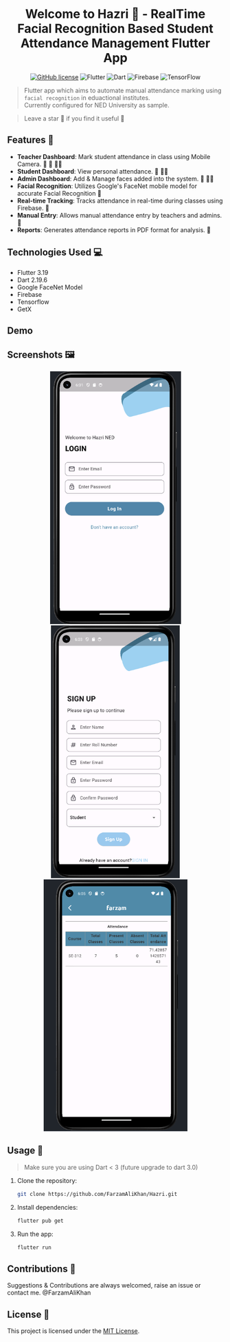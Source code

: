 <h1 align="center">Welcome to Hazri 👋 - RealTime Facial Recognition Based Student Attendance Management Flutter App </h1>
<div align="center">
   
  [![GitHub license](https://img.shields.io/github/license/FarzamAliKhan/Hazri)](https://github.com/FarzamAliKhan/Hazri/blob/main/LICENSE) 
  ![Flutter](https://img.shields.io/badge/Flutter-%2302569B.svg?style=for-the-badge&logo=Flutter&logoColor=white)
  ![Dart](https://img.shields.io/badge/dart-%230175C2.svg?style=for-the-badge&logo=dart&logoColor=white)
  ![Firebase](https://img.shields.io/badge/Firebase-039BE5?style=for-the-badge&logo=Firebase&logoColor=white)
  ![TensorFlow](https://img.shields.io/badge/TensorFlow-%23FF6F00.svg?style=for-the-badge&logo=TensorFlow&logoColor=white)

</div>

> Flutter app which aims to automate manual attendance marking using `facial recognition` in eduactional institutes. <br>
> Currently configured for NED University as sample.

> Leave a star 🌟 if you find it useful 🙂

## Features 🌠

- **Teacher Dashboard**: Mark student attendance in class using Mobile Camera. 📱 📸 🧑‍🏫
- **Student Dashboard**: View personal attendance. 📱 🧑‍🎓
- **Admin Dashboard**: Add & Manage faces added into the system. 📱 👨‍💼
- **Facial Recognition**: Utilizes Google's FaceNet mobile model for accurate Facial Recognition 🙎
- **Real-time Tracking**: Tracks attendance in real-time during classes using Firebase. 📂
- **Manual Entry**: Allows manual attendance entry by teachers and admins. 📑
- **Reports**: Generates attendance reports in PDF format for analysis. 📒

 ## Technologies Used 💻

- Flutter 3.19 
- Dart 2.19.6
- Google FaceNet Model
- Firebase
- Tensorflow
- GetX

## Demo
  
## Screenshots 🖼️
<div align= "center"> 
   
   <img src="/assets/Screenshots/Login.PNG" alt="Image Description" width="305"/> 
   <img src="/assets/Screenshots/Signup.PNG" alt="Image Description" width="300"/>
   <img src="/assets/Screenshots/student_attendance.PNG" alt="Image Description" width="335"/>
   
</div>

## Usage 🚀

> Make sure you are using Dart < 3 (future upgrade to dart 3.0)

1. Clone the repository:

   ```bash
   git clone https://github.com/FarzamAliKhan/Hazri.git
   ```

2. Install dependencies:

   ```bash
   flutter pub get
   ```

3. Run the app:

   ```bash
   flutter run
   ```

## Contributions 🤝

Suggestions & Contributions are always welcomed, raise an issue or contact me. @FarzamAliKhan

## License 📒

This project is licensed under the [MIT License](LICENSE).

